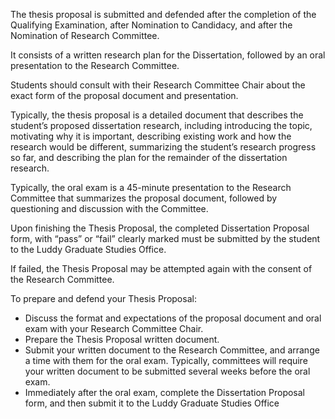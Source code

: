 The thesis proposal is submitted and defended after the completion of the Qualifying Examination,
after Nomination to Candidacy, and after the Nomination of Research Committee.

It consists of a written research plan for the Dissertation, followed by an oral presentation to the Research Committee.

Students should consult with their Research Committee Chair about the exact form of the proposal document and presentation.

Typically, the thesis proposal is a detailed document that describes the student’s proposed dissertation research, including introducing the topic, motivating why it is
important, describing existing work and how the research would be different, summarizing the student’s research progress so far, and describing the plan for the remainder of the dissertation research.

Typically, the oral exam is a 45-minute presentation to the Research Committee that summarizes the proposal document, followed by questioning and discussion with the Committee.

Upon finishing the Thesis Proposal, the completed Dissertation Proposal form, with “pass” or “fail” clearly marked must be submitted by the student to the Luddy Graduate Studies Office. 

If failed, the Thesis Proposal may be attempted again with the consent of the Research Committee.

To prepare and defend your Thesis Proposal:
* Discuss the format and expectations of the proposal document and oral exam with your Research Committee Chair.
* Prepare the Thesis Proposal written document.
* Submit your written document to the Research Committee, and arrange a time with them for the oral exam. 
  Typically, committees will require your written document to be submitted several weeks before the oral exam.
* Immediately after the oral exam, complete the Dissertation Proposal form, and then submit it to the Luddy Graduate Studies Office